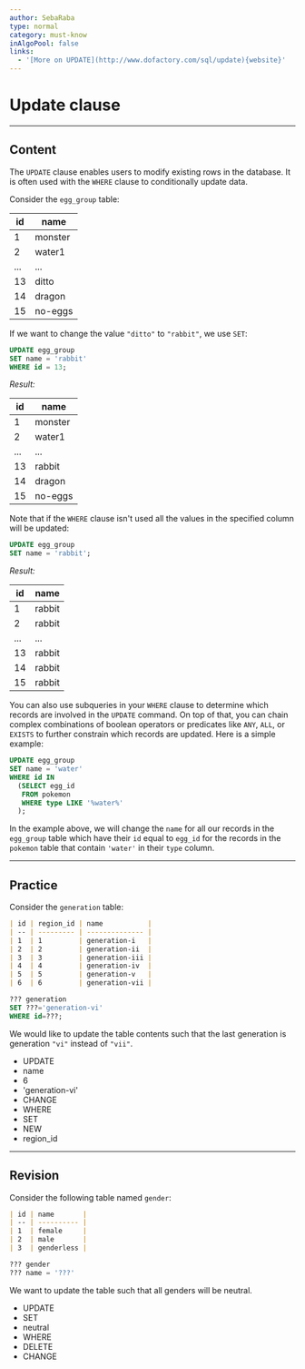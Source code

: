 ```yaml
---
author: SebaRaba
type: normal
category: must-know
inAlgoPool: false
links:
  - '[More on UPDATE](http://www.dofactory.com/sql/update){website}'
---
```


# Update clause


---

## Content

The `UPDATE` clause enables users to modify existing rows in the database. It is often used with the `WHERE` clause to conditionally update data.

Consider the `egg_group` table:

| id  | name    |
| --- | ------- |
| 1   | monster |
| 2   | water1  |
| ... | ...     |
| 13  | ditto   |
| 14  | dragon  |
| 15  | no-eggs |

If we want to change the value `"ditto"` to `"rabbit"`, we use `SET`:

```sql
UPDATE egg_group
SET name = 'rabbit'
WHERE id = 13;
```

*Result:*

| id  | name    |
| --- | ------- |
| 1   | monster |
| 2   | water1  |
| ... | ...     |
| 13  | rabbit  |
| 14  | dragon  |
| 15  | no-eggs |

Note that if the `WHERE` clause isn't used all the values in the specified column will be updated:

```sql
UPDATE egg_group
SET name = 'rabbit';
```

*Result:*

| id  | name   |
| --- | ------ |
| 1   | rabbit |
| 2   | rabbit |
| ... | ...    |
| 13  | rabbit |
| 14  | rabbit |
| 15  | rabbit |

You can also use subqueries in your `WHERE` clause to determine which records are involved in the `UPDATE` command. On top of that, you can chain complex combinations of boolean operators or predicates like `ANY`, `ALL`, or `EXISTS` to further constrain which records are updated. Here is a simple example:

```sql
UPDATE egg_group
SET name = 'water'
WHERE id IN
  (SELECT egg_id
   FROM pokemon
   WHERE type LIKE '%water%'
  );
```

In the example above, we will change the `name` for all our records in the `egg_group` table which have their `id` equal to `egg_id` for the records in the `pokemon` table that contain `'water'` in their `type` column.


---

## Practice

Consider the `generation` table:

```md
| id | region_id | name           |
| -- | --------- | -------------- |
| 1  | 1         | generation-i   |
| 2  | 2         | generation-ii  |
| 3  | 3         | generation-iii |
| 4  | 4         | generation-iv  |
| 5  | 5         | generation-v   |
| 6  | 6         | generation-vii |
```

```sql
??? generation
SET ???='generation-vi'
WHERE id=???;
```

We would like to update the table contents such that the last generation is generation `"vi"` instead of `"vii"`.

- UPDATE
- name
- 6
- 'generation-vi'
- CHANGE
- WHERE
- SET
- NEW
- region_id


---

## Revision

Consider the following table named `gender`:

```md
| id | name       |
| -- | ---------- |
| 1  | female     |
| 2  | male       |
| 3  | genderless |
```

```sql
??? gender
??? name = '???'
```

We want to update the table such that all genders will be neutral.

- UPDATE
- SET
- neutral
- WHERE
- DELETE
- CHANGE
